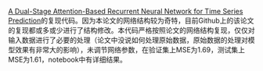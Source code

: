 [A Dual-Stage Attention-Based Recurrent Neural Network for Time Series Prediction](https://www.ijcai.org/proceedings/2017/0366.pdf)的复现代码。因为本论文的网络结构较为奇特，目前Github上的该论文的复现都或多或少进行了结构修改。本代码严格按照论文的网络结构复现，仅仅对输入数据进行了必要的处理（论文中没说如何处理原始数据，原始数据的处理对模型效果有非常大的影响），未调节网络参数，在验证集上MSE为1.69，测试集上MSE为1.61，notebook中有详细结果。